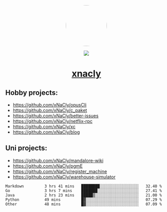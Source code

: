 <p align="center">
  <img style="border-radius: 100px" width="128" height="128" src="https://avatars.githubusercontent.com/u/47723417?v=4"/>
</p>
<p align="center">
  <img src="https://komarev.com/ghpvc/?username=xnacly&&style=flat-square"/>
</p>

<h1 align="center"><a href="https://xnacly.me"> xnacly</a> </h1>

## Hobby projects:
- https://github.com/xNaCly/opusCli
- https://github.com/xNaCly/c_paket
- https://github.com/xNaCly/better-issues
- https://github.com/xNaCly/netflix-rpc
- https://github.com/xNaCly/xc
- https://github.com/xNaCly/blog

## Uni projects:
- https://github.com/xNaCly/mandalore-wiki
- https://github.com/xNaCly/pgmE
- https://github.com/xNaCly/register_machine
- https://github.com/xNaCly/warehouse-simulator


<!--START_SECTION:waka-->

```text
Markdown         3 hrs 41 mins   ████████░░░░░░░░░░░░░░░░░   32.40 %
Go               3 hrs 7 mins    ███████░░░░░░░░░░░░░░░░░░   27.41 %
Java             2 hrs 23 mins   █████▒░░░░░░░░░░░░░░░░░░░   21.00 %
Python           49 mins         █▓░░░░░░░░░░░░░░░░░░░░░░░   07.29 %
Other            48 mins         █▓░░░░░░░░░░░░░░░░░░░░░░░   07.09 %
```

<!--END_SECTION:waka-->
